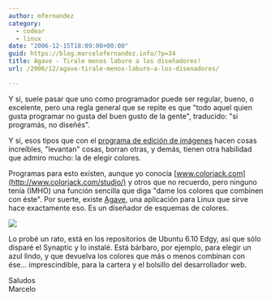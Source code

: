 ```yaml
---
author: mfernandez
category:
  - codear
  - linux
date: "2006-12-15T18:09:00+00:00"
guid: https://blog.marcelofernandez.info/?p=34
title: Agave - Tirale menos laburo a los diseñadores!
url: /2006/12/agave-tirale-menos-laburo-a-los-disenadores/

---
```

Y sí, suele pasar que uno como programador puede ser regular, bueno, o excelente, pero una regla general que se repite es que "todo aquel quien gusta programar no gusta del buen gusto de la gente", traducido: "si programás, no diseñés".

Y sí, esos tipos que con el [programa de edición de imágenes](http://es.wikipedia.org/wiki/Editor_de_gr%C3%A1ficos_de_mapa_de_bits) hacen cosas increíbles, "levantan" cosas, borran otras, y demás, tienen otra habilidad que admiro mucho: la de elegir colores.

Programas para esto existen, aunque yo conocía [www.colorjack.com](http://www.colorjack.com/studio/) y otros que no recuerdo, pero ninguno tenía (IMHO) una función sencilla que diga "dame los colores que combinen con éste". Por suerte, existe [Agave](http://home.gna.org/colorscheme/), una aplicación para Linux que sirve hace exactamente eso. Es un diseñador de esquemas de colores.

[![](http://3.bp.blogspot.com/_nDZ247g0qSM/RYLjcqCIQuI/AAAAAAAAAAM/oUTtjvknkeU/s400/colorscheme-0.4.png)](http://3.bp.blogspot.com/_nDZ247g0qSM/RYLjcqCIQuI/AAAAAAAAAAM/oUTtjvknkeU/s1600-h/colorscheme-0.4.png)

Lo probé un rato, está en los repositorios de Ubuntu 6.10 Edgy, así que sólo disparé el Synaptic y lo instalé. Está bárbaro, por ejemplo, para elegir un azul lindo, y que devuelva los colores que más o menos combinan con ése... imprescindible, para la cartera y el bolsillo del desarrollador web.

Saludos  
Marcelo

